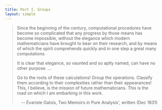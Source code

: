 ```yaml
---
title: Part I. Groups
layout: simple
---
```


> Since the beginning of the century, computational procedures have become so complicated that any progress by those means has become impossible, without the elegance which modern mathematicians have brought to bear on their research, and by means of which the spirit comprehends quickly and in one step a great many computations.
> 
> It is clear that elegance, so vaunted and so aptly named, can have no other purpose. ...
>
> Go to the roots of these calculations! Group the operations. Classify them according to their complexities rather than their appearances! This, I believe, is the mission of future mathematicians. This is the road on which I am embarking in this work.
>
> <p align="right">-- Évariste Galois, Two Memoirs in Pure Analysis', written (Dec 1831)</p>
